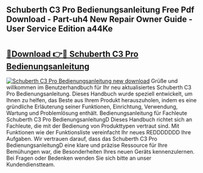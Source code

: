 ## Schuberth C3 Pro Bedienungsanleitung Free Pdf Download - Part-uh4 New Repair Owner Guide - User Service Edition a44Ke

# <h2><a href="http://df3ax1u.blite.top/?on=Schuberth+C3+Pro+Bedienungsanleitung">🔗Download 👉🔴 Schuberth C3 Pro Bedienungsanleitung</a></h2>

[![Schuberth C3 Pro Bedienungsanleitung new download](https://i.imgur.com/lujVjoI.png)](http://df3ax1u.blite.top/?on=Schuberth+C3+Pro+Bedienungsanleitung)
Grüße und willkommen im Benutzerhandbuch für Ihr neu aktualisiertes Schuberth C3 Pro Bedienungsanleitung. Dieses Handbuch wurde speziell entwickelt, um Ihnen zu helfen, das Beste aus Ihrem Produkt herauszuholen, indem es eine gründliche Erläuterung seiner Funktionen, Einrichtung, Verwendung, Wartung und Problemlösung enthält. Bedienungsanleitung für Fachleute Schuberth C3 Pro BedienungsanleitungD Dieses Handbuch richtet sich an Fachleute, die mit der Bedienung von Produkttypen vertraut sind. Mit Funktionen wie der Funktionsliste vereinfacht Ihr neues REDDDDDDD Ihre Aufgaben. Wir vertrauen darauf, dass das Schuberth C3 Pro BedienungsanleitungD eine klare und präzise Ressource für Ihre Bemühungen war, die Besonderheiten Ihres neuen Geräts kennenzulernen. Bei Fragen oder Bedenken wenden Sie sich bitte an unser Kundendienstteam.
